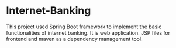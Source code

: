 # Internet-Banking
This project used Spring Boot framework to implement the basic functionalities of internet banking.
It is web application.
JSP files for frontend and maven as a dependency management tool.
